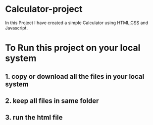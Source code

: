 # Calculator-project
In this Project I have created a simple Calculator using HTML,CSS and Javascript.
<br>
<h1>To Run this project on your local system</h1>
<h2>1. copy or download all the files in your local system</h2>
<h2>2. keep all files in same folder </h2>
<h2>3. run the html file</h2>
